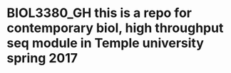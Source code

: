 # BIOL3380_GH this is a repo for contemporary biol, high throughput seq module in Temple university spring 2017
